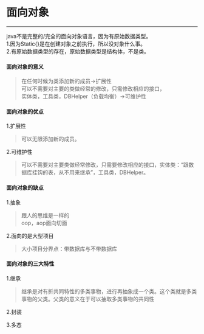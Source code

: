 # 面向对象
---

java不是完整的/完全的面向对象语言，因为有原始数据类型。<br>
1.因为Static{}是在创建对象之前执行，所以没对象什么事。<br>
2.有原始数据类型的存在，原始数据类型是结构体，不是类。

#### 面向对象的意义
> 在任何时候为类添加新的成员→扩展性<br>
可以不需要对主要的类做经常的修改，只需修改相应的接口，<br>
实体类，工具类，DBHelper（负载均衡）→可维护性

#### 面向对象的优点<br>
1.扩展性
> 可以无限添加新的成员。

2.可维护性
> 可以不需要对主要类做经常修改，只需要修改相应的接口，实体类：“跟数据库挂钩的表，从不用来继承”，工具类，DBHelper。

#### 面向对象的缺点<br>
1.抽象
> 跟人的思维是一样的<br>
oop，aop面向切面

2.面向的是大型项目
> 大小项目分界点：带数据库与不带数据库

#### 面向对象的三大特性<br>

1.继承
> 继承是对有折共同特性的多类事物，进行再抽象成一个类。这个类就是多类事物的父类。父类的意义在于可以抽取多类事物的共同性

2.封装

3.多态
